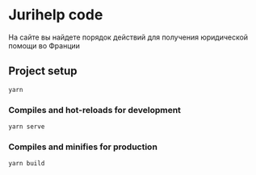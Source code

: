 # Jurihelp code

На сайте вы найдете порядок действий для получения юридической помощи во Франции

## Project setup

```
yarn
```

### Compiles and hot-reloads for development

```
yarn serve
```

### Compiles and minifies for production

```
yarn build
```
